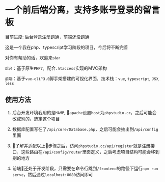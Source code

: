 # 一个前后端分离，支持多账号登录的留言板

目前进度: 后台登录注册跑通，前端还没跑通

这是一个我在php、typescript学习阶段的项目，今后将不断完善

对你有帮助的话，欢迎来star

``后台``：基于原生``PHP7``，配合``.htaccess``实现的MVC架构

``前端``：基于``vue-cli^3.0``脚手架搭建的可视化界面，技术栈：``vue``, ``typescript``, ``JSX``, ``less``

## 使用方法

1. 后台开发环境我用的是``MAMP``, ``apache``设置``host``为``phpstudio.cc``，之后可能会改成别的，选定这个项目

2. 数据库配置写在了``/api/core/Database.php``，之后可能会抽出到``/api/config``里面

3. 了解并适配以上步骤之后，访问``phpstudio.cc/api/register``就是注册接口，这些路由在``/api/config/router``里面定义，之后考虑项目结构可能会移到别的地方

4. 前端还处于开发阶段，只需要在命令行跳到``/frontend``的路径下运行``npm run serve``，然后通过``localhost:8080``访问即可


